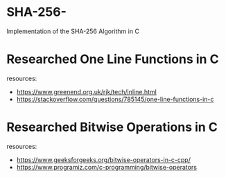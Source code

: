 # SHA-256-
Implementation of the SHA-256 Algorithm in C


# Researched One Line Functions in C
resources: 
- https://www.greenend.org.uk/rjk/tech/inline.html
- https://stackoverflow.com/questions/785145/one-line-functions-in-c



# Researched Bitwise Operations in C 
resources:
- https://www.geeksforgeeks.org/bitwise-operators-in-c-cpp/
- https://www.programiz.com/c-programming/bitwise-operators

